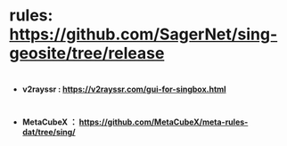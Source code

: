 # rules:  https://github.com/SagerNet/sing-geosite/tree/release
#
   * #### v2rayssr : https://v2rayssr.com/gui-for-singbox.html
#     
   * #### MetaCubeX ： https://github.com/MetaCubeX/meta-rules-dat/tree/sing/
